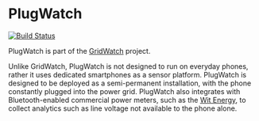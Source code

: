 # PlugWatch

[![Build Status](https://travis-ci.org/lab11/PlugWatch.svg?branch=master)](https://travis-ci.org/lab11/PlugWatch)

PlugWatch is part of the [GridWatch](http://grid.watch) project.

Unlike GridWatch, PlugWatch is not designed to run on everyday phones, rather it uses dedicated
smartphones as a sensor platform. PlugWatch is designed to be deployed as a semi-permanent installation,
with the phone constantly plugged into the power grid. PlugWatch also integrates with Bluetooth-enabled
commercial power meters, such as the [Wit Energy](http://www.wittech.net/WiTenergy.html), to collect
analytics such as line voltage not available to the phone alone.
